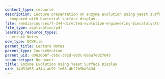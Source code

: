 ```yaml
---
content_type: resource
description: Lecture presentation on enzyme evolution using yeast surface display
  compared with bacterial surface display.
file: /media/courses/7-344-directed-evolution-engineering-biocatalysts-spring-2008/14d31d65a34bab921e684b21b9bd9434_ses10_slides.pdf
file_type: application/pdf
learning_resource_types:
- Lecture Notes
ocw_type: OCWFile
parent_title: Lecture Notes
parent_type: CourseSection
parent_uid: d962606f-c6bc-392d-903c-88aa7e027045
resourcetype: Document
title: Enzyme Evolution Using Yeast Surface Display
uid: 14d31d65-a34b-ab92-1e68-4b21b9bd9434
---
```

